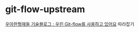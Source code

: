 # git-flow-upstream

[우아한형재들 기술블로그 : 우린 Git-flow를 사용하고 있어요](https://woowabros.github.io/experience/2017/10/30/baemin-mobile-git-branch-strategy.html) 따라잡기
